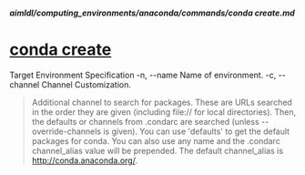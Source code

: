 ##### aimldl/computing_environments/anaconda/commands/conda create.md

# [conda create](https://docs.conda.io/projects/conda/en/latest/commands/create.html)

Target Environment Specification
-n, --name Name of environment.
-c, --channel  Channel Customization. 
> Additional channel to search for packages. These are URLs searched in the order
they are given (including file:// for local directories). Then, the defaults or channels from .condarc are searched (unless --override-channels is given). You can use 'defaults' to get the default packages for conda. You can also use any name and the .condarc channel_alias value will be prepended. The default channel_alias is http://conda.anaconda.org/.
